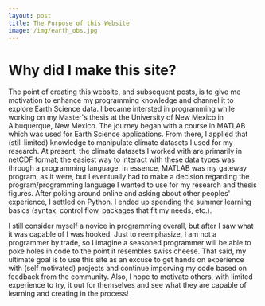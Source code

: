 ```yaml
---
layout: post
title: The Purpose of this Website
image: /img/earth_obs.jpg
---
```


# Why did I make this site?

The point of creating this website, and subsequent posts, is to give me motivation to enhance my programming knowledge and channel it to explore Earth Science data.  I became intersted in programming while working on my Master's thesis at the University of New Mexico in Albuquerque, New Mexico. The journey began with a course in MATLAB which was used for Earth Science applications.  From there, I applied that (still limited) knowledge to manipulate climate datasets I used for my research.  At present, the climate datasets I worked with are primarily in netCDF format; the easiest way to interact with these data types was through a programming language.  In essence, MATLAB was my gateway program, as it were, but I eventually had to make a decision regarding the program/programming language I wanted to use for my research and thesis figures.  After poking around online and asking about other peoples' experience, I settled on Python.  I ended up spending the summer learning basics (syntax, control flow, packages that fit my needs, etc.).  

I still consider myself a novice in programming overall, but after I saw what it was capable of I was hooked.  Just to reemphasize, I am not a programmer by trade, so I imagine a seasoned programmer will be able to poke holes in code to the point it resembles swiss cheese.  That said, my ultimate goal is to use this site as an excuse to get hands on experience with (self motivated) projects and continue imporving my code based on feedback from the community.  Also, I hope to motivate others, with limited experience to try, it out for themselves and see what they are capable of learning and creating in the process!

